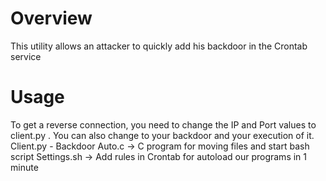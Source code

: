 
# Overview
This utility allows an attacker to quickly add his backdoor in the Crontab service
# Usage 
To get a reverse connection, you need to change the IP and Port values to client.py .
You can also change to your backdoor and your execution of it.
Client.py - Backdoor
Auto.c -> C program for moving files and start bash script
Settings.sh -> Add rules in Crontab for autoload our programs in 1 minute
